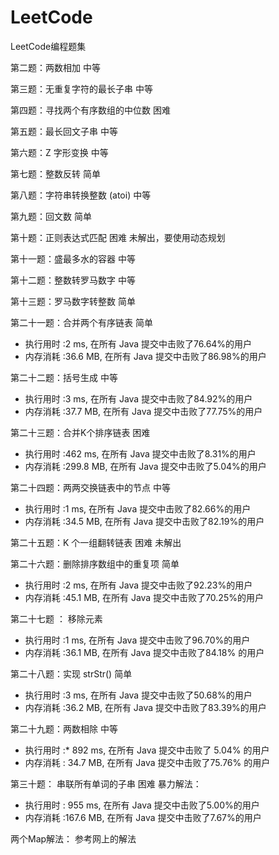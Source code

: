 # LeetCode
LeetCode编程题集


第二题：两数相加    				中等	

第三题：无重复字符的最长子串    	中等	

第四题：寻找两个有序数组的中位数    困难	

第五题：最长回文子串    			中等	

第六题：Z 字形变换    				中等	

第七题：整数反转    				简单	

第八题：字符串转换整数 (atoi)    	中等	

第九题：回文数    					简单	

第十题：正则表达式匹配    			困难	 未解出，要使用动态规划

第十一题：盛最多水的容器   			中等
	
第十二题：整数转罗马数字  		    中等
 		
第十三题：罗马数字转整数   			简单	

第二十一题：合并两个有序链表        简单

 * 执行用时 :2 ms, 在所有 Java 提交中击败了76.64%的用户
 * 内存消耗 :36.6 MB, 在所有 Java 提交中击败了86.98%的用户

第二十二题：括号生成             中等
 * 执行用时 :3 ms, 在所有 Java 提交中击败了84.92%的用户
 * 内存消耗 :37.7 MB, 在所有 Java 提交中击败了77.75%的用户

第二十三题：合并K个排序链表         困难
 * 执行用时 :462 ms, 在所有 Java 提交中击败了8.31%的用户
 * 内存消耗 :299.8 MB, 在所有 Java 提交中击败了5.04%的用户
 
 
第二十四题：两两交换链表中的节点    中等

 * 执行用时 :1 ms, 在所有 Java 提交中击败了82.66%的用户
 * 内存消耗 :34.5 MB, 在所有 Java 提交中击败了82.19%的用户



第二十五题：K 个一组翻转链表        困难  未解出



第二十六题：删除排序数组中的重复项  简单

 * 执行用时 :2 ms, 在所有 Java 提交中击败了92.23%的用户
 * 内存消耗 :45.1 MB, 在所有 Java 提交中击败了70.25%的用户

第二十七题 ： 移除元素

 * 执行用时 :1 ms, 在所有 Java 提交中击败了96.70%的用户
 * 内存消耗 :36.1 MB, 在所有 Java 提交中击败了84.18% 的用户


第二十八题：实现 strStr()           简单
 * 执行用时 :3 ms, 在所有 Java 提交中击败了50.68%的用户
 * 内存消耗 :36.2 MB, 在所有 Java 提交中击败了83.39%的用户

第二十九题：两数相除                中等
 * 执行用时 :* 892 ms, 在所有 Java 提交中击败了 5.04% 的用户
 * 内存消耗 : 34.7 MB, 在所有 Java 提交中击败了75.76% 的用户



第三十题： 串联所有单词的子串       困难
暴力解法：
 * 执行用时 : 955 ms, 在所有 Java 提交中击败了5.00%的用户
 * 内存消耗 :167.6 MB, 在所有 Java 提交中击败了7.67%的用户
 
 两个Map解法：
 参考网上的解法
